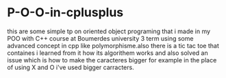 # P-O-O-in-cplusplus 

   this are some simple tp on oriented object programing that i made in my POO with C++ course at Boumerdes university 3 term using some advanced concept in cpp like polymorphisme.also there is a tic tac toe that containes i learned from it how its algorithem works and also solved an issue which is how to make the caracteres bigger for example in the place of using X and O i've used bigger carracters.
